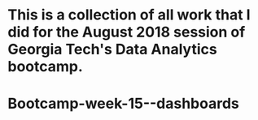 # This is a collection of all work that I did for the August 2018 session of Georgia Tech's Data Analytics bootcamp.
# Bootcamp-week-15--dashboards
